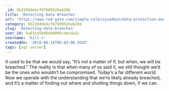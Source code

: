 ```yaml
---
_id: 5b2204de4cf87609526a626b
title: 'Detecting Data Breaches'
url: 'https://www.red-gate.com/simple-talk/sysadmin/data-protection-and-privacy/detecting-data-breaches/'
category: 5b2204de4cf87609526a626b
slug: 'detecting-data-breaches'
user_id: 5a83ce59d6eb0005c4ecda2c
username: 'bill-s'
createdOn: '2018-06-14T06:02:06.934Z'
tags: [sql-server]
---
```


It used to be that we would say, “It’s not a matter of if, but when, we will be breached.” The reality is that when many of us said it, we still thought we’d be the ones who wouldn’t be compromised. Today’s a far different world. Now we operate with the understanding that we’re likely already breached, and it’s a matter of finding out where and shutting things down, if we can. 
